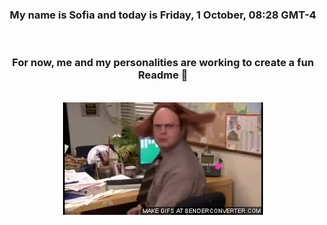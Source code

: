 


<div align="center">
<h3 >My name is Sofia and today is Friday, 1 October, 08:28 GMT-4</h3><br>
<h3 >For now, me and my personalities are working to create a fun Readme 👋
</h3><br>
<img src='img/dwight.gif' alt='working...'/>
</div>
